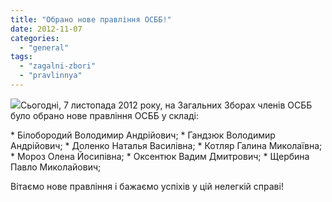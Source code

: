 ```yaml
---
title: "Обрано нове правління ОСББ!"
date: 2012-11-07
categories: 
  - "general"
tags: 
  - "zagalni-zbori"
  - "pravlinnya"
---
```


[![](http://shevchenko4a.brovary.org/wp-content/uploads/2012/11/img1345732101.jpg)](http://shevchenko4a.brovary.org/wp-content/uploads/2012/11/img1345732101.jpg)Сьогодні, 7 листопада 2012 року, на Загальних Зборах членів ОСББ було обрано нове правління ОСББ у складі:

\* Білобородий Володимир Андрійович; \* Гандзюк Володимир Андрійович; \* Доленко Наталья Василівна; \* Котляр Галина Миколаївна; \* Мороз Олена Йосипівна; \* Оксентюк Вадим Дмитрович; \* Щербина Павло Миколайович;

Вітаємо нове правління і бажаємо успіхів у цій нелегкій справі!
